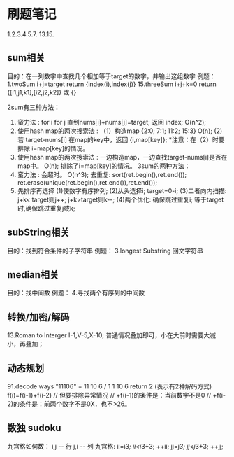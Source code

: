 # 刷题笔记
1.2.3.4.5.7.
13.15.


## sum相关
目的：在一列数字中查找几个相加等于target的数字，并输出这组数字
例题：
1.twoSum          i+j=target    return {index(i),index(j)}
15.threeSum       i+j+k=0       return {[i1,j1,k1],[i2,j2,k2]} 或 {}

2sum有三种方法：
1. 蛮力法 : for i for j 直到nums[i]+nums[j]=target; 返回 index;           O(n^2);
2. 使用hash map的两次搜索法 : （1）构造map {2:0; 7:1; 11:2; 15:3}           O(n);
                            (2) 若 target-nums[i] 在map的key中，返回 {i,map[key]};
   *注意：在（2）时要排除 i=map[key]的情况。
3. 使用hash map的两次搜索法 : 一边构造map，一边查找target-nums[i]是否在map中。 O(n);
                           排除了i=map[key]的情况。
3sum的两种方法：
1. 蛮力法 : 会超时。      O(n^3);
   去重复:   sort(ret.begin(),ret.end());
            ret.erase(unique(ret.begin(),ret.end()),ret.end()); 
2. 先排序再选择
   (1)使数字有序排列;
   (2)从头选择i; target=0-i;
   (3)二者向内扫描: j+k< target则j++; j+k>target则k--;
   (4)两个优化: 确保跳过重复i; 等于target时,确保跳过重复j或k;

##  subString相关
目的：找到符合条件的子字符串
例题：
3.longest Substring    回文字符串

## median相关
目的：找中间数
例题：
4.寻找两个有序列的中间数

## 转换/加密/解码
13.Roman to Interger     I-1,V-5,X-10; 普通情况叠加即可，小在大前时需要大减小，再叠加；

## 动态规划
91.decode ways           "11106" = 11 10 6 / 1 1 10 6   return 2 (表示有2种解码方式)
f(i)=f(i-1)+f(i-2)     // 但要排除异常情况
// +f(i-1)的条件是：当前数字不是0
// +f(i-2)的条件是：前两个数字不是0X，也不>26。

## 数独 sudoku
九宫格如何数：
i,j -- 行
j,i -- 列
       九宫格:
ii=i*3; ii<i*3+3; ++ii;
   jj=j*3; jj<j*3+3; ++jj;